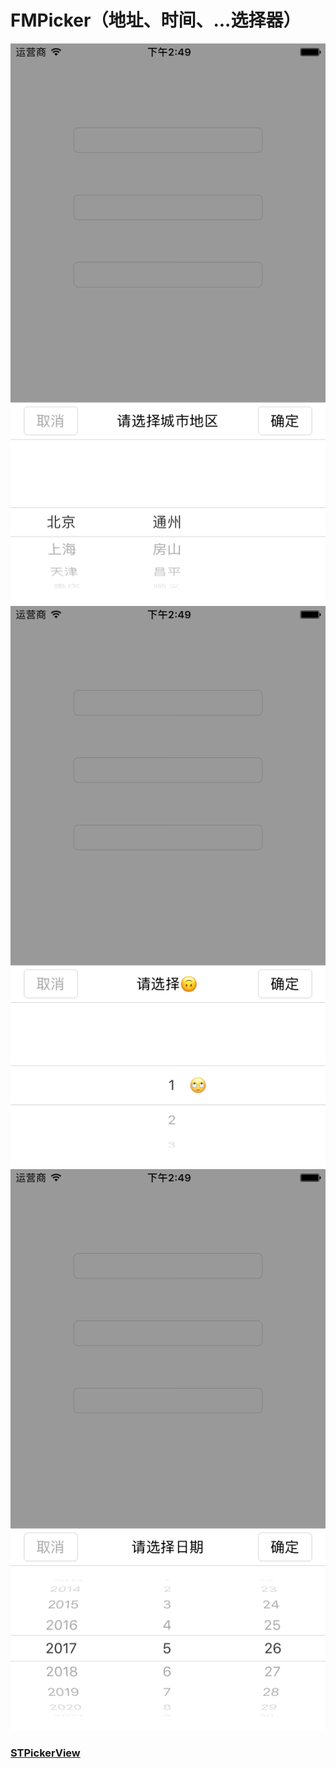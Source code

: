 # FMPicker（地址、时间、...选择器）

![](https://github.com/fmok/FMPicker/raw/master/ScreenShots/1.png)
![](https://github.com/fmok/FMPicker/raw/master/ScreenShots/2.png)
![](https://github.com/fmok/FMPicker/raw/master/ScreenShots/3.png)

### [STPickerView](https://github.com/STShenZhaoliang/STPickerView) 
